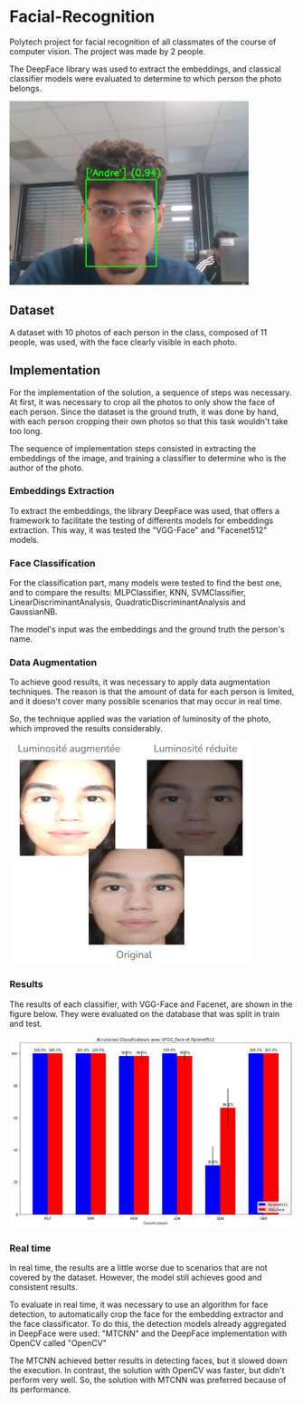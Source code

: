 # Facial-Recognition
Polytech project for facial recognition of all classmates 
of the course of computer vision. The project was made by 2 people. 

The DeepFace library was used to extract the embeddings, and classical classifier models
were evaluated to determine to which person the photo belongs.

![Example1](images-demo/me_identification.JPG)


## Dataset

A dataset with 10 photos of each person in the class, composed of 11 people, was used, 
with the face clearly visible in each photo.

## Implementation

For the implementation of the solution, a sequence of steps was necessary. At first, 
it was necessary to crop all the photos to only show the face of each person. Since the dataset 
is the ground truth, it was done by hand, with each person cropping their own photos so that this 
task wouldn't take too long.

The sequence of implementation steps consisted in extracting the embeddings of the image,
and training a classifier to determine who is the author of the photo.

### Embeddings Extraction

To extract the embeddings, the library DeepFace was used, that offers a framework
to facilitate the testing of differents models for embeddings extraction. This way, it was
tested the "VGG-Face" and "Facenet512" models.

### Face Classification

For the classification part, many models were tested to find the best one, and 
to compare the results: MLPClassifier, KNN, SVMClassifier, LinearDiscriminantAnalysis, 
QuadraticDiscriminantAnalysis and GaussianNB.

The model's input was the embeddings and the ground truth the person's name.

### Data Augmentation

To achieve good results, it was necessary to apply data augmentation techniques.
The reason is that the amount of data for each person is limited, and it doesn't cover
many possible scenarios that may occur in real time.

So, the technique applied was the variation of luminosity of the photo, which
improved the results considerably.

![Data Augmentation](images-demo/data_augmentation.JPG)



### Results

The results of each classifier, with VGG-Face and Facenet, are shown in the 
figure below. They were evaluated on the database that was split in 
train and test. 

![Example1](images-demo/results.JPG)


### Real time

In real time, the results are a little worse due to scenarios that are not covered by the dataset. 
However, the model still achieves good and consistent results.

To evaluate in real time, it was necessary to use an algorithm for face detection, to 
automatically crop the face for the embedding extractor and the face classificator.
To do this, the detection models already aggregated in DeepFace were used: "MTCNN" and the DeepFace implementation with OpenCV called "OpenCV"

The MTCNN achieved better results in detecting faces, but it slowed down the execution. In contrast, 
the solution with OpenCV was faster, but didn't perform very well. So, the solution with MTCNN was 
preferred because of its performance.
